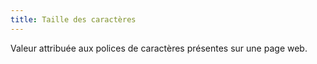 ```yaml
---
title: Taille des caractères 
---
```


Valeur attribuée aux polices de caractères présentes sur une page web.


